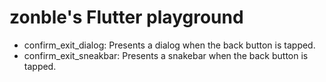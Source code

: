 # zonble's Flutter playground

* confirm_exit_dialog: Presents a dialog when the back button is tapped.
* confirm_exit_sneakbar: Presents a snakebar when the back button is tapped.
